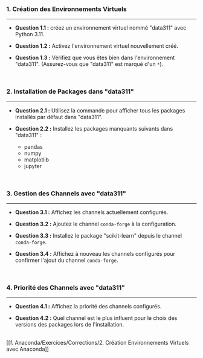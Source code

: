 ### 1. Création des Environnements Virtuels

---

- **Question 1.1 :** créez un environnement virtuel nommé "data311" avec Python 3.11.

- **Question 1.2 :** Activez l'environnement virtuel nouvellement créé.

- **Question 1.3 :** Vérifiez que vous êtes bien dans l'environnement "data311". (Assurez-vous que "data311" est marqué d'un `*`).

<br>

### 2. Installation de Packages dans "data311"

---

- **Question 2.1 :** Utilisez la commande pour afficher tous les packages installés par défaut dans "data311".

- **Question 2.2 :** Installez les packages manquants suivants dans "data311" :
   - pandas
   - numpy
   - matplotlib
   - jupyter

<br>

### 3. Gestion des Channels avec "data311"

---

- **Question 3.1 :** Affichez les channels actuellement configurés.

- **Question 3.2 :** Ajoutez le channel `conda-forge` à la configuration.

- **Question 3.3 :** Installez le package "scikit-learn" depuis le channel `conda-forge`.

- **Question 3.4 :** Affichez à nouveau les channels configurés pour confirmer l'ajout du channel `conda-forge`.

<br>

### 4. Priorité des Channels avec "data311"

---

- **Question 4.1 :** Affichez la priorité des channels configurés.

- **Question 4.2 :** Quel channel est le plus influent pour le choix des versions des packages lors de l'installation.

<br>
[[f. Anaconda/Exercices/Corrections/2. Création Environnements Virtuels avec Anaconda]]
